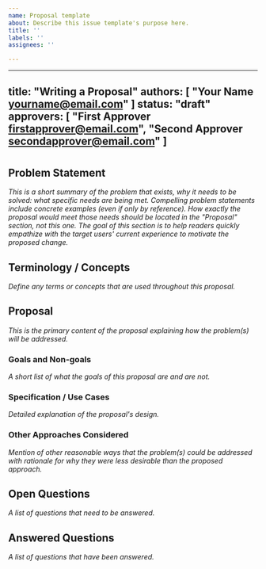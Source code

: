 ```yaml
---
name: Proposal template
about: Describe this issue template's purpose here.
title: ''
labels: ''
assignees: ''

---
```


---
title: "Writing a Proposal"
authors: [ "Your Name <yourname@email.com>" ]
status: "draft"
approvers: [ "First Approver <firstapprover@email.com>", "Second Approver <secondapprover@email.com>" ]
---

# <Proposal Title>

## Problem Statement
_This is a short summary of the problem that exists, why it needs to be solved: what specific needs are being met. Compelling problem statements include concrete examples (even if only by reference). How exactly the proposal would meet those needs should be located in the "Proposal" section, not this one. The goal of this section is to help readers quickly empathize with the target users' current experience to motivate the proposed change._

## Terminology / Concepts
_Define any terms or concepts that are used throughout this proposal._

## Proposal
_This is the primary content of the proposal explaining how the problem(s) will be addressed._

### Goals and Non-goals
_A short list of what the goals of this proposal are and are not._

### Specification / Use Cases
_Detailed explanation of the proposal's design._

### Other Approaches Considered
_Mention of other reasonable ways that the problem(s) could be addressed with rationale for why they were less desirable than the proposed approach._

## Open Questions
_A list of questions that need to be answered._

## Answered Questions
_A list of questions that have been answered._
